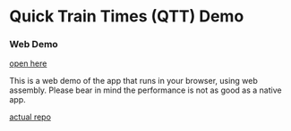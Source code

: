 # Quick Train Times (QTT) Demo

### Web Demo

[open here](https://ic1149.github.io/qtt-demo/index.html)

This is a web demo of the app that runs in your browser, using web assembly.
Please bear in mind the performance is not as good as a native app.

[actual repo](https://github.com/ic1149/quicktraintimes)
